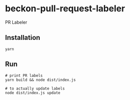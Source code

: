 # beckon-pull-request-labeler
PR Labeler


## Installation

```shell
yarn
```

## Run

```shell
# print PR labels
yarn build && node dist/index.js
```

```shell
# to actually update labels
node dist/index.js update
```
